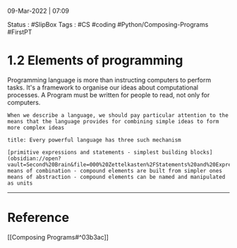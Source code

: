 09-Mar-2022 | 07:09

Status : #SlipBox 
Tags : #CS #coding #Python/Composing-Programs #FirstPT 



# 1.2 Elements of programming

Programming language is more than instructing computers to perform tasks. 
It's a framework to organise our ideas about computational processes.
A Program must be written for people to read, not only for computers.

``` ad-quote
When we describe a language, we should pay particular attention to the means that the language provides for combining simple ideas to form more complex ideas

```

``` ad-summary
title: Every powerful language has three such mechanism

[primitive expressions and statements - simplest building blocks](obsidian://open?vault=Second%20Brain&file=000%20Zettelkasten%2FStatements%20and%20Expressions%20flowchart)
means of combination - compound elements are built from simpler ones
means of abstraction - compound elements can be named and manipulated as units
```

---

# Reference
[[Composing Programs#^03b3ac]]

